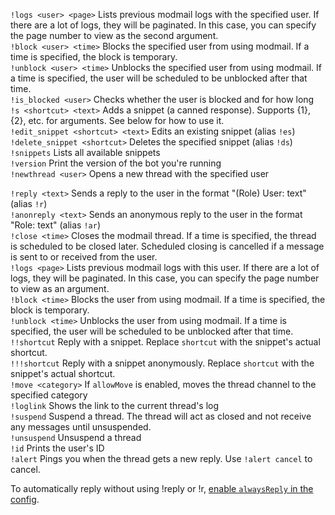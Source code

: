 
`!logs <user> <page>` Lists previous modmail logs with the specified user. If there are a lot of logs, they will be paginated. In this case, you can specify the page number to view as the second argument.  
`!block <user> <time>` Blocks the specified user from using modmail. If a time is specified, the block is temporary.  
`!unblock <user> <time>` Unblocks the specified user from using modmail. If a time is specified, the user will be scheduled to be unblocked after that time.  
`!is_blocked <user>` Checks whether the user is blocked and for how long  
`!s <shortcut> <text>` Adds a snippet (a canned response). Supports {1}, {2}, etc. for arguments. See below for how to use it.  
`!edit_snippet <shortcut> <text>` Edits an existing snippet (alias `!es`)  
`!delete_snippet <shortcut>` Deletes the specified snippet (alias `!ds`)  
`!snippets` Lists all available snippets  
`!version` Print the version of the bot you're running  
`!newthread <user>` Opens a new thread with the specified user  


`!reply <text>` Sends a reply to the user in the format "(Role) User: text" (alias `!r`)  
`!anonreply <text>` Sends an anonymous reply to the user in the format "Role: text" (alias `!ar`)  
`!close <time>` Closes the modmail thread. If a time is specified, the thread is scheduled to be closed later. Scheduled closing is cancelled if a message is sent to or received from the user.  
`!logs <page>` Lists previous modmail logs with this user. If there are a lot of logs, they will be paginated. In this case, you can specify the page number to view as an argument.  
`!block <time>` Blocks the user from using modmail. If a time is specified, the block is temporary.  
`!unblock <time>` Unblocks the user from using modmail. If a time is specified, the user will be scheduled to be unblocked after that time.  
`!!shortcut` Reply with a snippet. Replace `shortcut` with the snippet's actual shortcut.  
`!!!shortcut` Reply with a snippet anonymously. Replace `shortcut` with the snippet's actual shortcut.  
`!move <category>` If `allowMove` is enabled, moves the thread channel to the specified category  
`!loglink` Shows the link to the current thread's log  
`!suspend` Suspend a thread. The thread will act as closed and not receive any messages until unsuspended.  
`!unsuspend` Unsuspend a thread  
`!id` Prints the user's ID  
`!alert` Pings you when the thread gets a new reply. Use `!alert cancel` to cancel.  

To automatically reply without using !reply or !r, [enable `alwaysReply` in the config](configuration.md).
